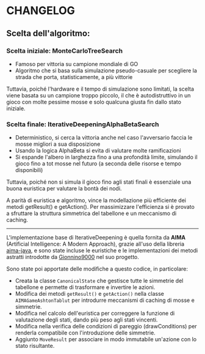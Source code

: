 # CHANGELOG

## **Scelta dell'algoritmo:**

### Scelta iniziale: **MonteCarloTreeSearch**
* Famoso per vittoria su campione mondiale di GO
* Algoritmo che si basa sulla simulazione pseudo-casuale per scegliere la strada che porta, statisticamente, a più vittorie

Tuttavia, poiché l'hardware e il tempo di simulazione sono limitati, la scelta viene basata su un campione troppo piccolo, il che è autodistruttivo in un gioco con molte pessime mosse e solo qualcuna giusta fin dallo stato iniziale.



### Scelta finale: **IterativeDeepeningAlphaBetaSearch**
* Deterministico, si cerca la vittoria anche nel caso l'avversario faccia le mosse migliori a sua disposizione
* Usando la logica AlphaBeta si evita di valutare molte ramificazioni
* Si espande l'albero in larghezza fino a una profondità limite, simulando il gioco fino a tot mosse nel futuro (a seconda delle risorse e tempo disponibili)
  
Tuttavia, poiché non si simula il gioco fino agli stati finali è essenziale una buona euristica per valutare la bontà dei nodi.

A parità di euristica e algoritmo, vince la modellazione più efficiente dei metodi getResult() e getAction(). Per massimizzare l'efficienza si è provato a sfruttare la struttura simmetrica del tabellone e un meccanismo di caching. 

---

L'implementazione base di IterativeDeepening è quella fornita da **AIMA** (Artificial Intelligence: A Modern Approach), grazie all'uso della libreria [aima-java](https://github.com/aimacode/aima-java), e sono state incluse le euristiche e le implementazioni dei metodi astratti introdotte da [Gionnino9000](https://github.com/Gionnino9000/Gionnino9000) nel suo progetto.

Sono state poi apportate delle modifiche a questo codice, in particolare:
* Creata la classe `CanonicalState` che gestisce tutte le simmetrie del tabellone e permette di trasformare e invertire le azioni.
* Modifica dei metodi `getResult()` e `getAction()` nella classe  `AIMAGameAshtonTablut` per introdurre meccanismi di caching di mosse e simmetrie.
* Modifica nel calcolo dell'euristica per correggere la funzione di valutazione degli stati, dando più peso agli stati vincenti.
* Modifica nella verifica delle condizioni di pareggio (drawConditions) per renderla compatibile con l'introduzione delle simmetrie.
* Aggiunto `MoveResult` per associare in modo immutabile un'azione con lo stato risultante.
